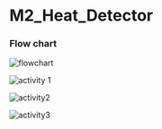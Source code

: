 # M2_Heat_Detector


### Flow chart
![flowchart](https://user-images.githubusercontent.com/101381843/164685854-a90963cf-17fd-43ba-8aa4-46ad7ea67d7e.jpeg)




![activity 1](https://user-images.githubusercontent.com/89703188/133642657-fc72e4e4-6189-41e5-b1c0-a9ddcb96c2be.png)

![activity2](https://user-images.githubusercontent.com/89703188/133642658-12ab8da2-ab97-4963-b57b-fda19a167e1e.png)

![activity3](https://user-images.githubusercontent.com/89703188/133642654-565ce03a-0979-4c1d-963e-13fd6ab1117f.png)



